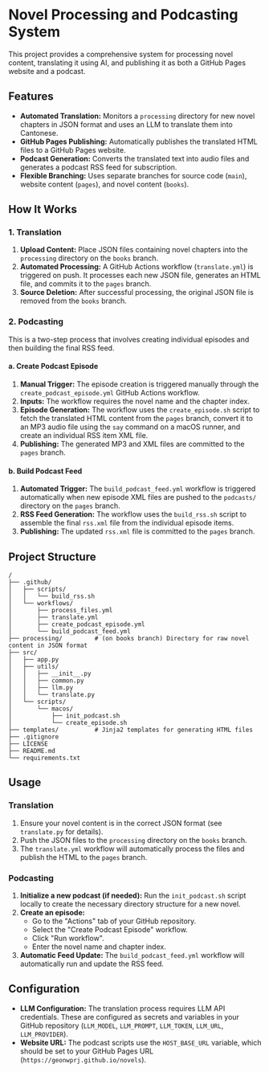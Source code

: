 # Novel Processing and Podcasting System

This project provides a comprehensive system for processing novel content, translating it using AI, and publishing it as both a GitHub Pages website and a podcast.

## Features

- **Automated Translation:** Monitors a `processing` directory for new novel chapters in JSON format and uses an LLM to translate them into Cantonese.
- **GitHub Pages Publishing:** Automatically publishes the translated HTML files to a GitHub Pages website.
- **Podcast Generation:** Converts the translated text into audio files and generates a podcast RSS feed for subscription.
- **Flexible Branching:** Uses separate branches for source code (`main`), website content (`pages`), and novel content (`books`).

## How It Works

### 1. Translation

1.  **Upload Content:** Place JSON files containing novel chapters into the `processing` directory on the `books` branch.
2.  **Automated Processing:** A GitHub Actions workflow (`translate.yml`) is triggered on push. It processes each new JSON file, generates an HTML file, and commits it to the `pages` branch.
3.  **Source Deletion:** After successful processing, the original JSON file is removed from the `books` branch.

### 2. Podcasting

This is a two-step process that involves creating individual episodes and then building the final RSS feed.

#### a. Create Podcast Episode

1.  **Manual Trigger:** The episode creation is triggered manually through the `create_podcast_episode.yml` GitHub Actions workflow.
2.  **Inputs:** The workflow requires the novel name and the chapter index.
3.  **Episode Generation:** The workflow uses the `create_episode.sh` script to fetch the translated HTML content from the `pages` branch, convert it to an MP3 audio file using the `say` command on a macOS runner, and create an individual RSS item XML file.
4.  **Publishing:** The generated MP3 and XML files are committed to the `pages` branch.

#### b. Build Podcast Feed

1.  **Automated Trigger:** The `build_podcast_feed.yml` workflow is triggered automatically when new episode XML files are pushed to the `podcasts/` directory on the `pages` branch.
2.  **RSS Feed Generation:** The workflow uses the `build_rss.sh` script to assemble the final `rss.xml` file from the individual episode items.
3.  **Publishing:** The updated `rss.xml` file is committed to the `pages` branch.

## Project Structure

```
/
├── .github/
│   ├── scripts/
│   │   └── build_rss.sh
│   └── workflows/
│       ├── process_files.yml
│       ├── translate.yml
│       ├── create_podcast_episode.yml
│       └── build_podcast_feed.yml
├── processing/         # (on books branch) Directory for raw novel content in JSON format
├── src/
│   ├── app.py
│   ├── utils/
│   │   ├── __init__.py
│   │   ├── common.py
│   │   ├── llm.py
│   │   └── translate.py
│   └── scripts/
│       └── macos/
│           ├── init_podcast.sh
│           └── create_episode.sh
├── templates/          # Jinja2 templates for generating HTML files
├── .gitignore
├── LICENSE
├── README.md
└── requirements.txt
```

## Usage

### Translation

1.  Ensure your novel content is in the correct JSON format (see `translate.py` for details).
2.  Push the JSON files to the `processing` directory on the `books` branch.
3.  The `translate.yml` workflow will automatically process the files and publish the HTML to the `pages` branch.

### Podcasting

1.  **Initialize a new podcast (if needed):** Run the `init_podcast.sh` script locally to create the necessary directory structure for a new novel.
2.  **Create an episode:**
    - Go to the "Actions" tab of your GitHub repository.
    - Select the "Create Podcast Episode" workflow.
    - Click "Run workflow".
    - Enter the novel name and chapter index.
3.  **Automatic Feed Update:** The `build_podcast_feed.yml` workflow will automatically run and update the RSS feed.

## Configuration

- **LLM Configuration:** The translation process requires LLM API credentials. These are configured as secrets and variables in your GitHub repository (`LLM_MODEL`, `LLM_PROMPT`, `LLM_TOKEN`, `LLM_URL`, `LLM_PROVIDER`).
- **Website URL:** The podcast scripts use the `HOST_BASE_URL` variable, which should be set to your GitHub Pages URL (`https://geonwprj.github.io/novels`).
